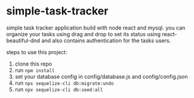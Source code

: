 # simple-task-tracker
simple task tracker application build with node react and mysql.
you can organize your tasks using drag and drop to set its status using react-beautiful-dnd and also contains authentication for the tasks users.

steps to use this project:
1. clone this repo
2. run ```npm install```
3. set your database config in config/database.js and config/config.json
4. run ```npx sequelize-cli db:migrate:undo```
5. run ```npx sequelize-cli db:seed:all```
